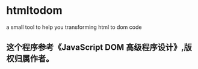 # htmltodom
a small tool to help you transforming html to dom code

## 这个程序参考《JavaScript DOM 高级程序设计》,版权归属作者。
